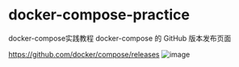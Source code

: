 # docker-compose-practice
docker-compose实践教程
docker-compose 的 GitHub 版本发布页面

https://github.com/docker/compose/releases
![image](https://github.com/user-attachments/assets/30fce6db-9953-45d4-a7e0-a4915b96242e)

